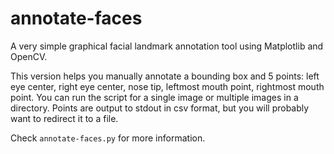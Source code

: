# annotate-faces

A very simple graphical facial landmark annotation tool using Matplotlib and OpenCV.

This version helps you manually annotate a bounding box and 5 points: left eye center, right eye center, nose tip, 
leftmost mouth point, rightmost mouth point. 
You can run the script for a single image or multiple images in a directory. Points are output to stdout in csv format,
but you will probably want to redirect it to a file.

Check `annotate-faces.py` for more information.
